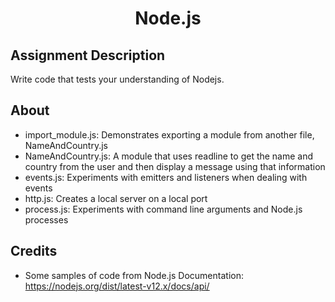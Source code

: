 <h1 align="center">Node.js</h1>

<h2>Assignment Description</h2>

Write code that tests your understanding of Nodejs.

<h2>About</h2>

- import_module.js: Demonstrates exporting a module from another file, NameAndCountry.js
- NameAndCountry.js: A module that uses readline to get the name and country from the user and then display a message using that information
- events.js: Experiments with emitters and listeners when dealing with events
- http.js: Creates a local server on a local port
- process.js: Experiments with command line arguments and Node.js processes

<h2>Credits</h2>

- Some samples of code from Node.js Documentation: https://nodejs.org/dist/latest-v12.x/docs/api/
